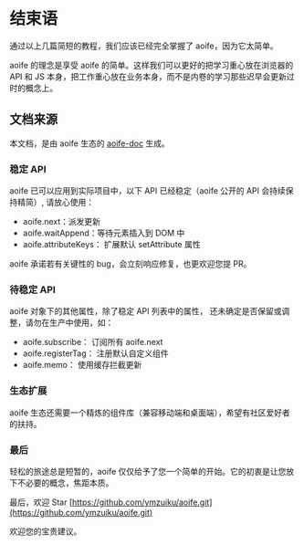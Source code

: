 # 结束语

通过以上几篇简短的教程，我们应该已经完全掌握了 aoife，因为它太简单。

aoife 的理念是享受 aoife 的简单。这样我们可以更好的把学习重心放在浏览器的 API 和 JS 本身，把工作重心放在业务本身，而不是内卷的学习那些迟早会更新过时的概念上。

## 文档来源

本文档，是由 aoife 生态的 [aoife-doc](https://github.com/ymzuiku/aoife-doc.git) 生成。

### 稳定 API

aoife 已可以应用到实际项目中，以下 API 已经稳定（aoife 公开的 API 会持续保持精简）, 请放心使用：

- aoife.next：派发更新
- aoife.waitAppend：等待元素插入到 DOM 中
- aoife.attributeKeys： 扩展默认 setAttribute 属性

aoife 承诺若有关键性的 bug，会立刻响应修复，也更欢迎您提 PR。

### 待稳定 API

aoife 对象下的其他属性，除了稳定 API 列表中的属性， 还未确定是否保留或调整，请勿在生产中使用，如：

- aoife.subscribe： 订阅所有 aoife.next
- aoife.registerTag： 注册默认自定义组件
- aoife.memo： 使用缓存拦截更新

### 生态扩展

aoife 生态还需要一个精炼的组件库（兼容移动端和桌面端），希望有社区爱好者的扶持。

### 最后

轻松的旅途总是短暂的，aoife 仅仅给予了您一个简单的开始。它的初衷是让您放下不必要的概念，焦距本质。

最后，欢迎 Star [https://github.com/ymzuiku/aoife.git](https://github.com/ymzuiku/aoife.git)

欢迎您的宝贵建议。
